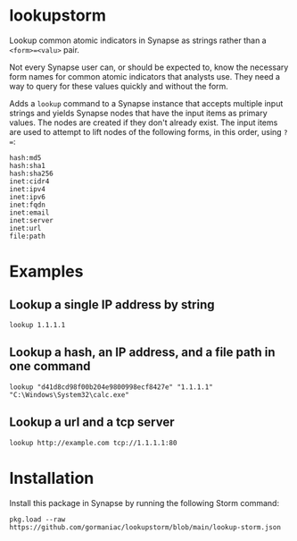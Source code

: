 # lookupstorm
Lookup common atomic indicators in Synapse as strings rather than a `<form>=<valu>` pair.

Not every Synapse user can, or should be expected to, know the necessary form names for common atomic indicators that analysts use. They need a way to query for these values quickly and without the form.

Adds a `lookup` command to a Synapse instance that accepts multiple input strings and yields Synapse nodes that have the input items as primary values. The nodes are created if they don't already exist. The input items are used to attempt to lift nodes of the following forms, in this order, using `?=`:
```
hash:md5
hash:sha1
hash:sha256
inet:cidr4
inet:ipv4
inet:ipv6
inet:fqdn
inet:email
inet:server
inet:url
file:path
```

# Examples

## Lookup a single IP address by string
```
lookup 1.1.1.1
```

## Lookup a hash, an IP address, and a file path in one command
```
lookup "d41d8cd98f00b204e9800998ecf8427e" "1.1.1.1" "C:\Windows\System32\calc.exe"
```

## Lookup a url and a tcp server
```
lookup http://example.com tcp://1.1.1.1:80
```

# Installation

Install this package in Synapse by running the following Storm command:
```
pkg.load --raw https://github.com/gormaniac/lookupstorm/blob/main/lookup-storm.json
```
